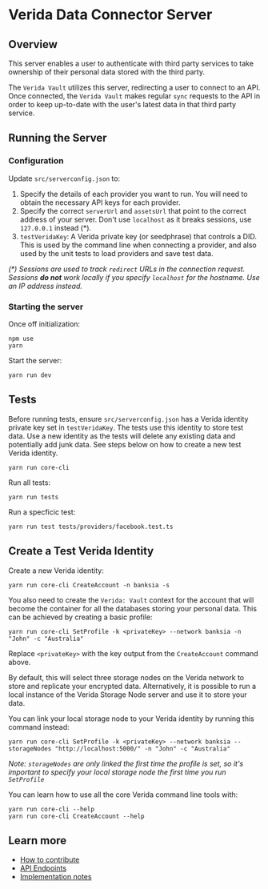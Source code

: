 # Verida Data Connector Server

## Overview

This server enables a user to authenticate with third party services to take ownership of their personal data stored with the third party.

The `Verida Vault` utilizes this server, redirecting a user to connect to an API. Once connected, the `Verida Vault` makes regular `sync` requests to the API in order to keep up-to-date with the user's latest data in that third party service.

## Running the Server

### Configuration

Update `src/serverconfig.json` to:

1. Specify the details of each provider you want to run. You will need to obtain the necessary API keys for each provider.
2. Specify the correct `serverUrl` and `assetsUrl` that point to the correct address of your server. Don't use `localhost` as it breaks sessions, use `127.0.0.1` instead (*).
3. `testVeridaKey`: A Verida private key (or seedphrase) that controls a DID. This is used by the command line when connecting a provider, and also used by the unit tests to load providers and save test data.

_(*) Sessions are used to track `redirect` URLs in the connection request. Sessions **do not** work locally if you specify `localhost` for the hostname. Use an IP address instead._

### Starting the server

Once off initialization:

```
npm use
yarn
```

Start the server:

```
yarn run dev
```

## Tests

Before running tests, ensure `src/serverconfig.json` has a Verida identity private key set in `testVeridaKey`. The tests use this identity to store test data. Use a new identity as the tests will delete any existing data and potentially add junk data. See steps below on how to create a new test Verida identity.

```
yarn run core-cli 
```

Run all tests:

```
yarn run tests
```

Run a specficic test:

```
yarn run test tests/providers/facebook.test.ts
```

## Create a Test Verida Identity

Create a new Verida identity:

```
yarn run core-cli CreateAccount -n banksia -s
```

You also need to create the `Verida: Vault` context for the account that will become the container for all the databases storing your personal data. This can be achieved by creating a basic profile:

```
yarn run core-cli SetProfile -k <privateKey> --network banksia -n "John" -c "Australia"
```

Replace `<privateKey>` with the key output from the `CreateAccount` command above.

By default, this will select three storage nodes on the Verida network to store and replicate your encrypted data. Alternatively, it is possible to run a local instance of the Verida Storage Node server and use it to store your data.

You can link your local storage node to your Verida identity by running this command instead:

```
yarn run core-cli SetProfile -k <privateKey> --network banksia --storageNodes "http://localhost:5000/" -n "John" -c "Australia"
```

_Note: `storageNodes` are only linked the first time the profile is set, so it's important to specify your local storage node the first time you run `SetProfile`_

You can learn how to use all the core Verida command line tools with:

```
yarn run core-cli --help
yarn run core-cli CreateAccount --help
```

## Learn more

- [How to contribute](./docs/Contributing.md)
- [API Endpoints](./docs/Endpoints.md)
- [Implementation notes](./docs/Implementation.md)